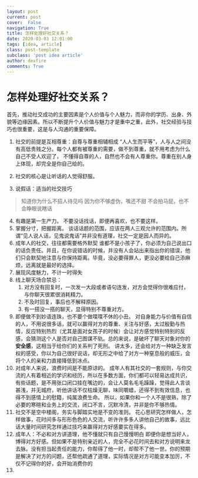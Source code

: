 ```yaml
---
layout: post
current: post
cover:  False
navigation: True
title: 怎样处理好社交关系？
date: 2020-03-03 12:01:00
tags: [idea, article]
class: post-template
subclass: 'post idea article'
author: dexfire
comments: True
---
```


# 怎样处理好社交关系？
首先，推动社交成功的主要因素是个人价值与个人魅力，而非你的学历、出身、外貌等边缘因素。所以不断提升个人价值与魅力才是重中之重，此外，社交经验与技巧也很重要，这是与人沟通的重要保障。
1. 社交的前提是互相尊重：自尊与尊重相辅相成
“人人生而平等”，人与人之间没有高低贵贱之分。每个人都有被尊重的需要，做不到尊重，就不用考虑为什么自己不受人欢迎了，
不懂得自尊的人，自然也不会有人尊重你。尊重在别人身上体现，却完全是你自己给的。
2. 社交的核心是让听话的人觉得舒服。

3. 说假话：适当的社交技巧
> 知道你为什么不招人待见吗
> 因为你不够虚伪，嘴还不甜
> 不会拍马屁，也不会睁眼说瞎话

4. 有趣是第一生产力。
不要没话找话，即便再喜欢，也不要这样。
5. 掌握分寸，把握距离。
谈话话题的范围，应该在两人三观允许的范围内。所谓“见人说人话，见鬼说鬼话”并非没有道理，社交一定是因人而异的。
6. 成年人的社交，往往都需要格外默契
谁都不是小孩子了，你必须为自己说出口的话负责任。并且，在你说错话的时候，并没有人会站出来指出你的错误，他们只会默契地注意与你保持距离。毕竟，没必要得罪人，更没必要给自己添麻烦，远离就是最好的选择。
7. 展现风度魅力，不计一时得失
8. 线上聊天场合禁忌：
   1. 对方没有回复时，一次发一大段或者语句连发，对方会觉得你很难应付，与你聊天很累很消耗精力。
   2. 不及时回复，事后也不解释原因。
   3. 有一搭没一搭的聊天，显得特别不尊重对方。
9. 即便做不到妙语连珠，也不要个做喋喋不休的小丑。
对自身能力与价值有自信的人，不用说很多话，就可以赢得对方的尊重、关注与好感，太过殷勤与热情，反应特别热烈（尤其是面对女孩子的时候）会让对方感觉特别特别的反感，会猜测这个人是否对自己图谋不轨。总的来说，是破坏了聊天对象对你的**安全感**，这相当于给你们的关系判了死刑。
讲太多，还会给对方一种缺乏发言权的感受，你以为自己很好说话，却无形之中给了对方一种窒息般的威压，会将个人的亲和力直接降低到冰点。
10. 对成年人来说，浪费时间是不能原谅的。
成年人有其社交的一套规则，与你交流的人有着相近的学识和经历，所以在多数方面，你们都可以轻易达成共识，有些话题，是不用张口闭口挂在嘴边的，会让人莫名毛毛躁躁，觉得此人言谈甚浅，并无城府，听他讲话不仅枯燥无聊，味同嚼蜡，还得不到有效信息，也得不到感情上的慰籍，纯属浪费生命。
所以，如果你和一个人不是很熟，除了必要的寒暄和业务上的交流，闭口不言，沉默冷清，并非是你不够热情。
11. 社交不是空中楼阁，务实与脚踏实地是不变的准则。
花心思研究怎样做人，怎样做事，花时间多与形形色色的人交流，听许许多多人讲他自己的故事，远比话大量时间研究怎样通过技巧来赢得对方好感要实在得多。
12. 成年人：不必和对方讲道理，他不懂就只有自己慢慢明白
即便你是想当好人，博得对方好感。但如果不是特别亲近的人，完全不必花时间去和对方说明来龙去脉。没有担当起责任的能力，你帮得了他一时，却帮不了他一世。你的预期是解决了对方的问题，还帮他疏通了道理，实际情况是对方可能变本加厉，不仅不记得你的好，会开始消费你的
13.